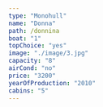 ```yaml
---
type: "Monohull"
name: "Donna"
path: /donnina
boat: "1"
topChoice: "yes"
image: "./image/3.jpg"
capacity: "8"
airCond: "no"
price: "3200"
yearOfProduction: "2010"
cabins: "5"
---
```

